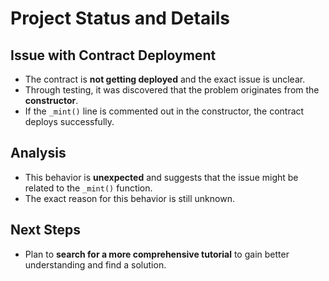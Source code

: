 # Project Status and Details

## Issue with Contract Deployment

- The contract is **not getting deployed** and the exact issue is unclear.
- Through testing, it was discovered that the problem originates from the **constructor**.
- If the `_mint()` line is commented out in the constructor, the contract deploys successfully.

## Analysis

- This behavior is **unexpected** and suggests that the issue might be related to the `_mint()` function.
- The exact reason for this behavior is still unknown.

## Next Steps

- Plan to **search for a more comprehensive tutorial** to gain better understanding and find a solution.
